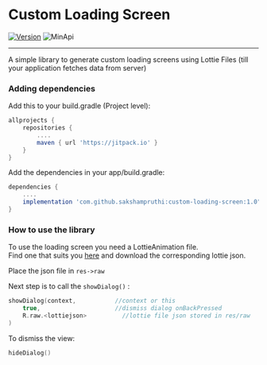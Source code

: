 # Custom Loading Screen

[![Version](https://jitpack.io/v/sakshampruthi/custom-loading-screen.svg)](https://jitpack.io/#sakshampruthi/custom-loading-screen)
![MinApi](https://img.shields.io/badge/Min%20Api-23-important)

----------------------------------------------------------

A simple library to generate custom loading screens using Lottie Files (till your application fetches data from server)

### Adding dependencies
Add this to your build.gradle (Project level):
```groovy
allprojects {
	repositories {
		....
		maven { url 'https://jitpack.io' }
	}
}
```

Add the dependencies in your app/build.gradle:
```groovy
dependencies {
    ....
    implementation 'com.github.sakshampruthi:custom-loading-screen:1.0"
}
```

### How to use the library

To use the loading screen you need a LottieAnimation file.  
Find one that suits you [here](https://lottiefiles.com/) and download the corresponding lottie json.

Place the json file in ```res->raw```

Next step is to call the ```showDialog()``` :

```kotlin
showDialog(context,           //context or this
    true,                     //dismiss dialog onBackPressed
    R.raw.<lottiejson>          //lottie file json stored in res/raw
)
```
To dismiss the view:
```kotlin
hideDialog()
```

